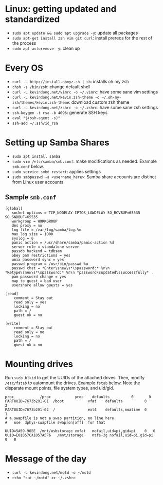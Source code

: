 # Linux: getting updated and standardized
* `sudo apt update && sudo apt upgrade -y`: update all packages
* `sudo apt-get install zsh vim git curl`: install prereqs for the rest of the process
* `sudo apt autoremove -y`: clean up

# Every OS
* `curl -L http://install.ohmyz.sh | sh`: installs oh my zsh
* `chsh -s /bin/zsh`: change default shell
* `curl -L kevindong.net/vimrc -o ~/.vimrc`: have some sane vim settings
* `curl -L kevindong.net/kevin.zsh-theme -o ~/.oh-my-zsh/themes/kevin.zsh-theme`: download custom zsh theme
* `curl -L kevindong.net/zshrc -o ~/.zshrc`: have some sane zsh settings
* `ssh-keygen -t rsa -b 4096`: generate SSH keys
* `eval "$(ssh-agent -s)"`
* `ssh-add ~/.ssh/id_rsa`

# Setting up Samba Shares
* `sudo apt install samba`
* `sudo vim /etc/samba/smb.conf`: make modifications as needed. Example `smb.conf` below.
* `sudo service smbd restart`: applies settings
* `sudo smbpasswd -a <username_here>`: Samba share accounts are distinct from Linux user accounts

## Sample `smb.conf`
```
[global]
   socket options = TCP_NODELAY IPTOS_LOWDELAY SO_RCVBUF=65535 SO_SNDBUF=65535
   workgroup = WORKGROUP
   dns proxy = no
   log file = /var/log/samba/log.%m
   max log size = 1000
   syslog = 0
   panic action = /usr/share/samba/panic-action %d
   server role = standalone server
   passdb backend = tdbsam
   obey pam restrictions = yes
   unix password sync = yes
   passwd program = /usr/bin/passwd %u
   passwd chat = *Enter\snew\s*\spassword:* %n\n *Retype\snew\s*\spassword:* %n\n *password\supdated\ssuccessfully* .
   pam password change = yes
   map to guest = bad user
   usershare allow guests = yes

[read]
    comment = Stay out
    read only = yes
    locking = no
    path = /
    guest ok = no

[write]
    comment = Stay out
    read only = no
    locking = no
    path = /
    guest ok = no
```

# Mounting drives
Run `sudo blkid` to get the UUIDs of the attached drives. Then, modify `/etc/fstab` to automount the drives. Example `fstab` below. Note the disparate mount points, file system types, and uid/gid. 

```
proc            /proc           proc    defaults          0       0
PARTUUID=7673b201-01  /boot           vfat    defaults          0       2
PARTUUID=7673b201-02  /               ext4    defaults,noatime  0       1
# a swapfile is not a swap partition, no line here
#   use  dphys-swapfile swap[on|off]  for that

UUID=5A59-90BE	/mnt/usbstorage exfat	nofail,uid=pi,gid=pi	0	0
UUID=E01057CA1057A5F6	/mnt/storage	ntfs-3g	nofail,uid=pi,gid=pi	0	0
```

# Message of the day
* `curl -L kevindong.net/motd -o ~/motd`
* `echo "cat ~/motd" >> ~/.zshrc`
